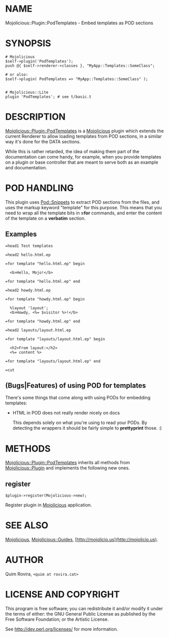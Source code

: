 # NAME

Mojolicious::Plugin::PodTemplates - Embed templates as POD sections

# SYNOPSIS

    # Mojolicious
    $self->plugin('PodTemplates');
    push @{ $self->renderer->classes }, "MyApp::Templates::SomeClass";

    # or also:
    $self->plugin( PodTemplates => "MyApp::Templates::SomeClass" );


    # Mojolicious::Lite
    plugin 'PodTemplates'; # see t/basic.t

# DESCRIPTION

[Mojolicious::Plugin::PodTemplates](https://metacpan.org/pod/Mojolicious::Plugin::PodTemplates) is a [Mojolicious](https://metacpan.org/pod/Mojolicious) plugin which extends
the current Renderer to allow loading templates from POD sections, in a similar
way it's done for the DATA sections.

While this is rather retarded, the idea of making them part of the documentation
can come handy, for example, when you provide templates on a plugin or base
controller that are meant to serve both as an example and documentation.

# POD HANDLING

This plugin uses [Pod::Snippets](https://metacpan.org/pod/Pod::Snippets) to extract POD sections from the files, and
uses the markup keyword "template" for this purpose. This means that you need
to wrap all the template bits in **=for** commands, and enter the content of
the template on a **verbatim** section.

## Examples

    =head1 Test templates
    
    =head2 hello.html.ep

    =for template "hello.html.ep" begin
    
      <b>Hello, Mojo!</b>

    =for template "hello.html.ep" end
    
    =head2 howdy.html.ep
    
    =for template "howdy.html.ep" begin
    
      %layout 'layout';
      <b>Howdy, <%= $visitor %>!</b>
    
    =for template "howdy.html.ep" end
    
    =head2 layouts/layout.html.ep
    
    =for template "layouts/layout.html.ep" begin
    
      <h2>From layout:</h2>
      <%= content %>
    
    =for template "layouts/layout.html.ep" end
    
    =cut

## (Bugs|Features) of using POD for templates

There's some things that come along with using PODs for embedding templates:

- HTML in POD does not really render nicely on docs

    This depends solely on what you're using to read your PODs. By detecting the
    wrappers it should be fairly simple to **prettyprint** those. :)

# METHODS

[Mojolicious::Plugin::PodTemplates](https://metacpan.org/pod/Mojolicious::Plugin::PodTemplates) inherits all methods from
[Mojolicious::Plugin](https://metacpan.org/pod/Mojolicious::Plugin) and implements the following new ones.

## register

    $plugin->register(Mojolicious->new);

Register plugin in [Mojolicious](https://metacpan.org/pod/Mojolicious) application.

# SEE ALSO

[Mojolicious](https://metacpan.org/pod/Mojolicious), [Mojolicious::Guides](https://metacpan.org/pod/Mojolicious::Guides), [http://mojolicio.us](http://mojolicio.us).

# AUTHOR

Quim Rovira, `<quim at rovira.cat>`

# LICENSE AND COPYRIGHT

This program is free software; you can redistribute it and/or modify it
under the terms of either: the GNU General Public License as published
by the Free Software Foundation; or the Artistic License.

See http://dev.perl.org/licenses/ for more information.
